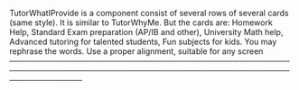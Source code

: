 TutorWhatIProvide is a component consist of several rows of several cards (same style). It is similar to TutorWhyMe. But the
  cards are: Homework Help, Standard Exam preparation (AP/IB and other), University Math help, Advanced tutoring for talented
  students, Fun subjects for kids. You may rephrase the words. Use a proper alignment, suitable for any screen 
─────────────────────────────────────────────────────────────────────────────────────────────────────────────────